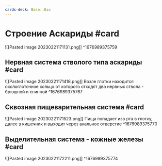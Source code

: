 ```yaml
---
cards-deck: Base::Bio
---
```


# Строение Аскариды #card
![[Pasted image 20230221171131.png]]
^1676989375759

## Нервная система стволого типа аскариды #card
![[Pasted image 20230221171418.png]]
Возле глотки находится окологлоточное кольцо от которого отходят два нервных ствола - брюшной и спинной 
^1676989375767

## Сквозная пищеварительная система #card 
![[Pasted image 20230221171523.png]]
Пища попадает изо рта в глотку, далее в кишечник и выходит через анальное отверстие
^1676989375770

## Выделительная система - кожные железы #card
![[Pasted image 20230221172211.png]]
^1676989375774
